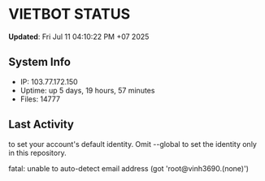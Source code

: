 # VIETBOT STATUS
**Updated**: Fri Jul 11 04:10:22 PM +07 2025

## System Info
- IP: 103.77.172.150
- Uptime: up 5 days, 19 hours, 57 minutes
- Files: 14777

## Last Activity

to set your account's default identity.
Omit --global to set the identity only in this repository.

fatal: unable to auto-detect email address (got 'root@vinh3690.(none)')
